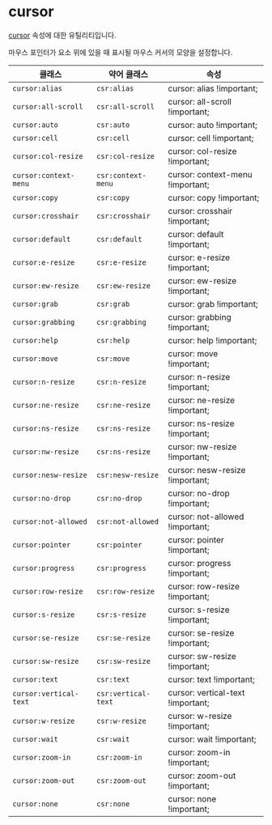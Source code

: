 # cursor

[cursor](https://developer.mozilla.org/en-US/docs/Web/CSS/cursor) 속성에 대한 유틸리티입니다.

마우스 포인터가 요소 위에 있을 때 표시될 마우스 커서의 모양을 설정합니다.

<table>
  <thead>
    <tr>
      <th scope="col">클래스</th>
      <th scope="col">약어 클래스</th>
      <th scope="col">속성</th>
    </tr>
  </thead>
  <tbody>
  <!-- cursor: alias -->
<tr>
  <td><code>cursor:alias</code></td>
  <td><code>csr:alias</code></td>
  <td><span class="code">cursor: alias !important;</span></td>
</tr>

<!-- cursor: all-scroll -->
<tr>
  <td><code>cursor:all-scroll</code></td>
  <td><code>csr:all-scroll</code></td>
  <td><span class="code">cursor: all-scroll !important;</span></td>
</tr>

<!-- cursor: auto -->
<tr>
  <td><code>cursor:auto</code></td>
  <td><code>csr:auto</code></td>
  <td><span class="code">cursor: auto !important;</span></td>
</tr>

<!-- cursor: cell -->
<tr>
  <td><code>cursor:cell</code></td>
  <td><code>csr:cell</code></td>
  <td><span class="code">cursor: cell !important;</span></td>
</tr>

<!-- cursor: col-resize -->
<tr>
  <td><code>cursor:col-resize</code></td>
  <td><code>csr:col-resize</code></td>
  <td><span class="code">cursor: col-resize !important;</span></td>
</tr>

<!-- cursor: context-menu -->
<tr>
  <td><code>cursor:context-menu</code></td>
  <td><code>csr:context-menu</code></td>
  <td><span class="code">cursor: context-menu !important;</span></td>
</tr>

<!-- cursor: copy -->
<tr>
  <td><code>cursor:copy</code></td>
  <td><code>csr:copy</code></td>
  <td><span class="code">cursor: copy !important;</span></td>
</tr>

<!-- cursor: crosshair -->
<tr>
  <td><code>cursor:crosshair</code></td>
  <td><code>csr:crosshair</code></td>
  <td><span class="code">cursor: crosshair !important;</span></td>
</tr>

<!-- cursor: default -->
<tr>
  <td><code>cursor:default</code></td>
  <td><code>csr:default</code></td>
  <td><span class="code">cursor: default !important;</span></td>
</tr>

<!-- cursor: e-resize -->
<tr>
  <td><code>cursor:e-resize</code></td>
  <td><code>csr:e-resize</code></td>
  <td><span class="code">cursor: e-resize !important;</span></td>
</tr>

<!-- cursor: ew-resize -->
<tr>
  <td><code>cursor:ew-resize</code></td>
  <td><code>csr:ew-resize</code></td>
  <td><span class="code">cursor: ew-resize !important;</span></td>
</tr>

<!-- cursor: grab -->
<tr>
  <td><code>cursor:grab</code></td>
  <td><code>csr:grab</code></td>
  <td><span class="code">cursor: grab !important;</span></td>
</tr>

<!-- cursor: grabbing -->
<tr>
  <td><code>cursor:grabbing</code></td>
  <td><code>csr:grabbing</code></td>
  <td><span class="code">cursor: grabbing !important;</span></td>
</tr>

<!-- cursor: help -->
<tr>
  <td><code>cursor:help</code></td>
  <td><code>csr:help</code></td>
  <td><span class="code">cursor: help !important;</span></td>
</tr>

<!-- cursor: move -->
<tr>
  <td><code>cursor:move</code></td>
  <td><code>csr:move</code></td>
  <td><span class="code">cursor: move !important;</span></td>
</tr>

<!-- cursor: n-resize -->
<tr>
  <td><code>cursor:n-resize</code></td>
  <td><code>csr:n-resize</code></td>
  <td><span class="code">cursor: n-resize !important;</span></td>
</tr>

<!-- cursor: ne-resize -->
<tr>
  <td><code>cursor:ne-resize</code></td>
  <td><code>csr:ne-resize</code></td>
  <td><span class="code">cursor: ne-resize !important;</span></td>
</tr>

<!-- cursor: ns-resize -->
<tr>
  <td><code>cursor:ns-resize</code></td>
  <td><code>csr:ns-resize</code></td>
  <td><span class="code">cursor: ns-resize !important;</span></td>
</tr>

<!-- cursor: nw-resize -->
<tr>
  <td><code>cursor:nw-resize</code></td>
  <td><code>csr:ns-resize</code></td>
  <td><span class="code">cursor: nw-resize !important;</span></td>
</tr>

<!-- cursor: nesw-resize -->
<tr>
  <td><code>cursor:nesw-resize</code></td>
  <td><code>csr:nesw-resize</code></td>
  <td><span class="code">cursor: nesw-resize !important;</span></td>
</tr>

<!-- cursor: no-drop -->
<tr>
  <td><code>cursor:no-drop</code></td>
  <td><code>csr:no-drop</code></td>
  <td><span class="code">cursor: no-drop !important;</span></td>
</tr>

<!-- cursor: not-allowed -->
<tr>
  <td><code>cursor:not-allowed</code></td>
  <td><code>csr:not-allowed</code></td>
  <td><span class="code">cursor: not-allowed !important;</span></td>
</tr>

<!-- cursor: pointer -->
<tr>
  <td><code>cursor:pointer</code></td>
  <td><code>csr:pointer</code></td>
  <td><span class="code">cursor: pointer !important;</span></td>
</tr>

<!-- cursor: progress -->
<tr>
  <td><code>cursor:progress</code></td>
  <td><code>csr:progress</code></td>
  <td><span class="code">cursor: progress !important;</span></td>
</tr>

<!-- cursor: row-resize -->
<tr>
  <td><code>cursor:row-resize</code></td>
  <td><code>csr:row-resize</code></td>
  <td><span class="code">cursor: row-resize !important;</span></td>
</tr>

<!-- cursor: s-resize -->
<tr>
  <td><code>cursor:s-resize</code></td>
  <td><code>csr:s-resize</code></td>
  <td><span class="code">cursor: s-resize !important;</span></td>
</tr>

<!-- cursor: se-resize -->
<tr>
  <td><code>cursor:se-resize</code></td>
  <td><code>csr:se-resize</code></td>
  <td><span class="code">cursor: se-resize !important;</span></td>
</tr>

<!-- cursor: sw-resize -->
<tr>
  <td><code>cursor:sw-resize</code></td>
  <td><code>csr:sw-resize</code></td>
  <td><span class="code">cursor: sw-resize !important;</span></td>
</tr>

<!-- cursor: text -->
<tr>
  <td><code>cursor:text</code></td>
  <td><code>csr:text</code></td>
  <td><span class="code">cursor: text !important;</span></td>
</tr>

<!-- cursor: vertical-text -->
<tr>
  <td><code>cursor:vertical-text</code></td>
  <td><code>csr:vertical-text</code></td>
  <td><span class="code">cursor: vertical-text !important;</span></td>
</tr>

<!-- cursor: w-resize -->
<tr>
  <td><code>cursor:w-resize</code></td>
  <td><code>csr:w-resize</code></td>
  <td><span class="code">cursor: w-resize !important;</span></td>
</tr>

<!-- cursor: wait -->
<tr>
  <td><code>cursor:wait</code></td>
  <td><code>csr:wait</code></td>
  <td><span class="code">cursor: wait !important;</span></td>
</tr>

<!-- cursor: zoom-in -->
<tr>
  <td><code>cursor:zoom-in</code></td>
  <td><code>csr:zoom-in</code></td>
  <td><span class="code">cursor: zoom-in !important;</span></td>
</tr>

<!-- cursor: zoom-out -->
<tr>
  <td><code>cursor:zoom-out</code></td>
  <td><code>csr:zoom-out</code></td>
  <td><span class="code">cursor: zoom-out !important;</span></td>
</tr>

<!-- cursor: none -->
<tr>
  <td><code>cursor:none</code></td>
  <td><code>csr:none</code></td>
  <td><span class="code">cursor: none !important;</span></td>
</tr>

  </tbody>

</table>
